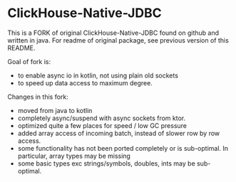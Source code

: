 
# ClickHouse-Native-JDBC

This is a FORK of original ClickHouse-Native-JDBC found on github and written in java. 
For readme of original package, see previous version of this README.

Goal of fork is:

- to enable async io in kotlin, not using plain old sockets
- to speed up data access to maximum degree.

Changes in this fork:

- moved from java to kotlin
- completely async/suspend with async sockets from ktor.
- optimized quite a few places for speed / low GC pressure
- added array access of incoming batch, instead of slower row by row access.
- some functionality has not been ported completely or is sub-optimal. In particular, array types may be missing
- some basic types exc strings/symbols, doubles, ints may be sub-optimal.

